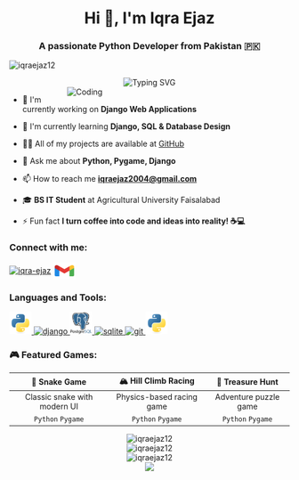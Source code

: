 <h1 align="center">Hi 👋, I'm Iqra Ejaz</h1>
<h3 align="center">A passionate Python Developer from Pakistan 🇵🇰</h3>

<p align="left"> <img src="https://komarev.com/ghpvc/?username=iqraejaz12&label=Profile%20views&color=0e75b6&style=flat" alt="iqraejaz12" /> </p>

<div align="center">
  <img src="https://readme-typing-svg.herokuapp.com?font=Fira+Code&size=22&pause=1000&color=FF69B4&center=true&vCenter=true&width=500&lines=Python+Developer+🐍;Game+Developer+🎮;Backend+Developer+⚡;Problem+Solver+🧩;BS+IT+Student+📚" alt="Typing SVG" />
</div>

<img align="right" alt="Coding" width="400" src="https://media.giphy.com/media/L1R1tvI9svkIWwpVYr/giphy.gif">

- 🔭 I'm currently working on **Django Web Applications**

- 🌱 I'm currently learning **Django, SQL & Database Design**

- 👨‍💻 All of my projects are available at [GitHub](https://github.com/IqraEjaz12)

- 💬 Ask me about **Python, Pygame, Django**

- 📫 How to reach me **iqraejaz2004@gmail.com**

- 🎓 **BS IT Student** at Agricultural University Faisalabad

- ⚡ Fun fact **I turn coffee into code and ideas into reality! ☕💻**

<h3 align="left">Connect with me:</h3>
<p align="left">
<a href="https://linkedin.com/in/iqra-ejaz" target="blank"><img align="center" src="https://raw.githubusercontent.com/rahuldkjain/github-profile-readme-generator/master/src/images/icons/Social/linked-in-alt.svg" alt="iqra-ejaz" height="30" width="40" /></a>
<a href="mailto:iqraejaz2004@gmail.com" target="blank"><img align="center" src="https://raw.githubusercontent.com/rahuldkjain/github-profile-readme-generator/master/src/images/icons/Social/gmail.svg" alt="iqraejaz2004@gmail.com" height="30" width="40" /></a>
</p>

<h3 align="left">Languages and Tools:</h3>
<p align="left"> 
<a href="https://www.python.org" target="_blank" rel="noreferrer"> <img src="https://raw.githubusercontent.com/devicons/devicon/master/icons/python/python-original.svg" alt="python" width="40" height="40"/> </a> 
<a href="https://www.djangoproject.com/" target="_blank" rel="noreferrer"> <img src="https://cdn.worldvectorlogo.com/logos/django.svg" alt="django" width="40" height="40"/> </a> 
<a href="https://www.postgresql.org" target="_blank" rel="noreferrer"> <img src="https://raw.githubusercontent.com/devicons/devicon/master/icons/postgresql/postgresql-original-wordmark.svg" alt="postgresql" width="40" height="40"/> </a> 
<a href="https://www.sqlite.org/" target="_blank" rel="noreferrer"> <img src="https://www.vectorlogo.zone/logos/sqlite/sqlite-icon.svg" alt="sqlite" width="40" height="40"/> </a> 
<a href="https://git-scm.com/" target="_blank" rel="noreferrer"> <img src="https://www.vectorlogo.zone/logos/git-scm/git-scm-icon.svg" alt="git" width="40" height="40"/> </a> 
<a href="https://www.pygame.org/news" target="_blank" rel="noreferrer"> <img src="https://raw.githubusercontent.com/devicons/devicon/master/icons/python/python-original.svg" alt="pygame" width="40" height="40"/> </a>
</p>

<h3 align="left">🎮 Featured Games:</h3>
<div align="left">
  
| 🐍 Snake Game | 🏔️ Hill Climb Racing | 💎 Treasure Hunt |
|:---:|:---:|:---:|
| Classic snake with modern UI | Physics-based racing game | Adventure puzzle game |
| `Python` `Pygame` | `Python` `Pygame` | `Python` `Pygame` |

</div>

<div align="center">
  <img src="https://github-readme-stats.vercel.app/api?username=iqraejaz12&show_icons=true&locale=en&theme=radical" alt="iqraejaz12" />
</div>

<div align="center">
  <img src="https://github-readme-stats.vercel.app/api/top-langs?username=iqraejaz12&show_icons=true&locale=en&layout=compact&theme=radical" alt="iqraejaz12" />
</div>

<div align="center">
  <img src="https://github-readme-streak-stats.herokuapp.com/?user=iqraejaz12&theme=radical" alt="iqraejaz12" />
</div>

<div align="center">
  <img src="https://activity-graph.herokuapp.com/graph?username=iqraejaz12&bg_color=0d1117&color=ff69b4&line=ff69b4&point=ffffff&area=true&hide_border=true" />
</div>
